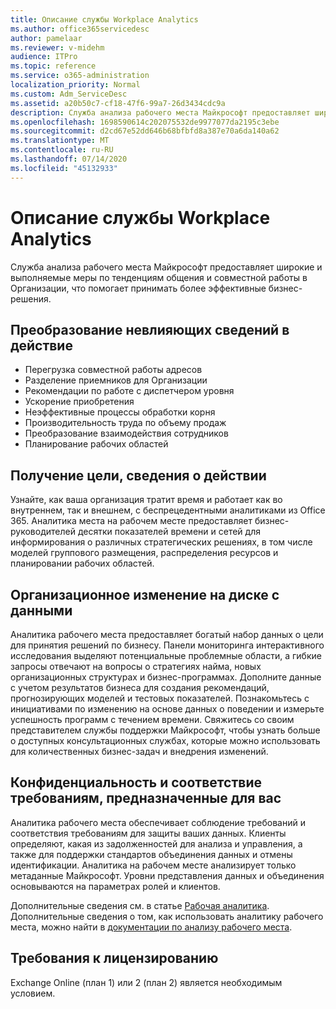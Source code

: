 ```yaml
---
title: Описание службы Workplace Analytics
ms.author: office365servicedesc
author: pamelaar
ms.reviewer: v-midehm
audience: ITPro
ms.topic: reference
ms.service: o365-administration
localization_priority: Normal
ms.custom: Adm_ServiceDesc
ms.assetid: a20b50c7-cf18-47f6-99a7-26d3434cdc9a
description: Служба анализа рабочего места Майкрософт предоставляет широкие и выполняемые меры по тенденциям общения и совместной работы в Организации, что помогает принимать более эффективные бизнес-решения.
ms.openlocfilehash: 1698590614c202075532de9977077da2195c3ebe
ms.sourcegitcommit: d2cd67e52dd646b68bfbfd8a387e70a6da140a62
ms.translationtype: MT
ms.contentlocale: ru-RU
ms.lasthandoff: 07/14/2020
ms.locfileid: "45132933"
---
```

# <a name="workplace-analytics-service-description"></a>Описание службы Workplace Analytics

Служба анализа рабочего места Майкрософт предоставляет широкие и выполняемые меры по тенденциям общения и совместной работы в Организации, что помогает принимать более эффективные бизнес-решения.

## <a name="transform-unprecedented-insights-into-action"></a>Преобразование невлияющих сведений в действие

* Перегрузка совместной работы адресов
* Разделение приемников для Организации
* Рекомендации по работе с диспетчером уровня
* Ускорение приобретения
* Неэффективные процессы обработки корня
* Производительность труда по объему продаж
* Преобразование взаимодействия сотрудников
* Планирование рабочих областей

## <a name="gain-objective-actionable-insights"></a>Получение цели, сведения о действии

Узнайте, как ваша организация тратит время и работает как во внутреннем, так и внешнем, с беспрецедентными аналитиками из Office 365. Аналитика места на рабочем месте предоставляет бизнес-руководителей десятки показателей времени и сетей для информирования о различных стратегических решениях, в том числе моделей группового размещения, распределения ресурсов и планировании рабочих областей.

## <a name="drive-organizational-change-with-data"></a>Организационное изменение на диске с данными

Аналитика рабочего места предоставляет богатый набор данных о цели для принятия решений по бизнесу. Панели мониторинга интерактивного исследования выделяют потенциальные проблемные области, а гибкие запросы отвечают на вопросы о стратегиях найма, новых организационных структурах и бизнес-программах. Дополните данные с учетом результатов бизнеса для создания рекомендаций, прогнозирующих моделей и тестовых показателей. Познакомьтесь с инициативами по изменению на основе данных о поведении и измерьте успешность программ с течением времени. Свяжитесь со своим представителем службы поддержки Майкрософт, чтобы узнать больше о доступных консультационных службах, которые можно использовать для количественных бизнес-задач и внедрения изменений.

## <a name="privacy-and-compliance-designed-for-you"></a>Конфиденциальность и соответствие требованиям, предназначенные для вас

Аналитика рабочего места обеспечивает соблюдение требований и соответствия требованиям для защиты ваших данных. Клиенты определяют, какая из задолженностей для анализа и управления, а также для поддержки стандартов объединения данных и отмены идентификации. Аналитика на рабочем месте анализирует только метаданные Майкрософт. Уровни представления данных и объединения основываются на параметрах ролей и клиентов.

Дополнительные сведения см. в статье [Рабочая аналитика](https://go.microsoft.com/fwlink/?linkid=852492). Дополнительные сведения о том, как использовать аналитику рабочего места, можно найти в [документации по анализу рабочего места](https://docs.microsoft.com/workplace-analytics/).
  
## <a name="licensing-requirements"></a>Требования к лицензированию

Exchange Online (план 1) или 2 (план 2) является необходимым условием.
